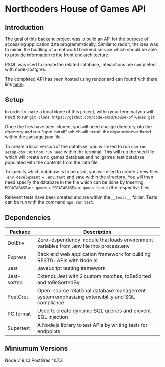 # Northcoders House of Games API

## Introduction 
The goal of this backend project was to build an API for the purpose of accessing application data programmatically. Similar to reddit, the idea was to mimic the buidling of a real world backend service which should be able to provide information to the front end architecture. 

PSQL was used to create the related database, interactions are completed with node-postgres. 

The completed API has been hosted using render and can found with there link [here](https://emads-be-project.onrender.com/api).

## Setup
In order to make a local clone of this project, within your terminal you will need to run `git clone https://github.com/code-emad/House-of-Games.git`

Once the files have been cloned, you will need change directory into the directory and run "npm install" which will install the dependencies listed within the package.json file. 

To create a local version of the database, you will need to run `npm run setup-dbs` then `npm run seed` within the terminal. This will run the seed file which will create a nc_games database and nc_games_test database populated with the contents from the data file.

To specify which database is to be used, you will need to create 2 new files `.env.development` + `.env.test` and save within the directory. You will then need specify the database in the file which can be done by inserting `PGDATABASE=nc_games` + `PGDATABASE=nc_games_test` in the respective files.

Relevent tests have been created and are within the `__tests__` folder. Tests can be run with the command `npm run test`.

## Dependencies
| Package     | Description                                                               |
| ----------- | ------------------------------------------------------------------------- |
| DotEnv  | Zero-dependency module that loads environment variables from .env file into process.env|
| Express     | Back end web application framework for building RESTful APIs with Node.js |
| Jest        | JavaScript testing framework                                                             |
| Jest-sorted | Extends Jest with 2 custom matches, toBeSorted and toBeSortedBy                                             |
| PostGres    | Open-source relational database management system emphasizing extensibility and SQL compliance|
| PG format   | Used to create dynamic SQL queries and prevent SQL injection                                  |
| Supertest   | A Node.js library to test APIs by writing tests for endpoints                                                        |

## Miniumum Versions
Node v19.1.0
PostGres ^8.7.3